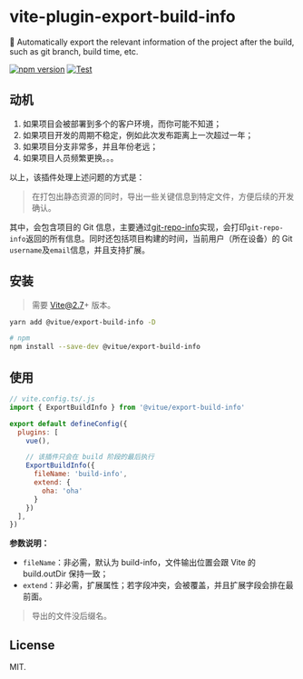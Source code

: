 # vite-plugin-export-build-info

🛵 Automatically export the relevant information of the project after the build, such as git branch, build time, etc.

[![npm version](https://badge.fury.io/js/@vitue%2Fexport-build-info.svg)](https://badge.fury.io/js/@vitue%2Fexport-build-info) [![Test](https://github.com/vitue-scaffold/vite-plugin-export-build-info/actions/workflows/test.yml/badge.svg)](https://github.com/vitue-scaffold/vite-plugin-export-build-info/actions/workflows/test.yml)
## 动机

1. 如果项目会被部署到多个的客户环境，而你可能不知道；
2. 如果项目开发的周期不稳定，例如此次发布距离上一次超过一年；
3. 如果项目分支非常多，并且年份老远；
4. 如果项目人员频繁更换。。。

以上，该插件处理上述问题的方式是：

> 在打包出静态资源的同时，导出一些关键信息到特定文件，方便后续的开发确认。

其中，会包含项目的 Git 信息，主要通过[git-repo-info](https://github.com/rwjblue/git-repo-info)实现，会打印`git-repo-info`返回的所有信息。同时还包括项目构建的时间，当前用户（所在设备）的 Git `username`及`email`信息，并且支持扩展。

## 安装

> 需要 Vite@2.7+ 版本。

```bash
yarn add @vitue/export-build-info -D

# npm
npm install --save-dev @vitue/export-build-info
```

## 使用

```js
// vite.config.ts/.js
import { ExportBuildInfo } from '@vitue/export-build-info'

export default defineConfig({
  plugins: [
    vue(),

    // 该插件只会在 build 阶段的最后执行
    ExportBuildInfo({
      fileName: 'build-info',
      extend: {
        oha: 'oha'
      }
    })
  ],
})
```

**参数说明：**

* `fileName`：非必需，默认为 build-info，文件输出位置会跟 Vite 的 build.outDir 保持一致；
* `extend`：非必需，扩展属性；若字段冲突，会被覆盖，并且扩展字段会排在最前面。

> 导出的文件没后缀名。


## License

MIT.


